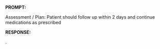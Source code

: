 **PROMPT:**

Assessment / Plan: Patient should follow up within 2 days and continue medications as prescribed

**RESPONSE:**

 .